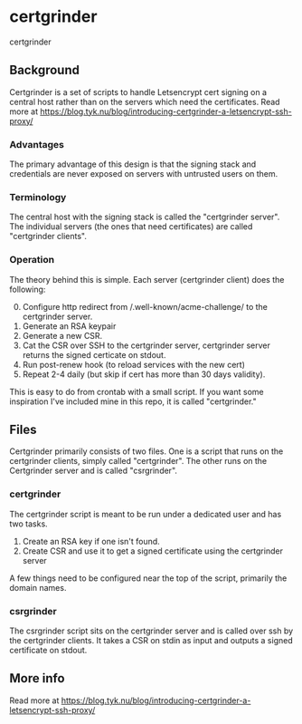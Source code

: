 # certgrinder
certgrinder


## Background
Certgrinder is a set of scripts to handle Letsencrypt cert signing on a central host rather than on the servers which need the certificates. Read more at https://blog.tyk.nu/blog/introducing-certgrinder-a-letsencrypt-ssh-proxy/

### Advantages
The primary advantage of this design is that the signing stack and credentials are never exposed on servers with untrusted users on them.

### Terminology
The central host with the signing stack is called the "certgrinder server". The individual servers (the ones that need certificates) are called "certgrinder clients".

### Operation
The theory behind this is simple. Each server (certgrinder client) does the following:

0. Configure http redirect from /.well-known/acme-challenge/ to the certgrinder server.
1. Generate an RSA keypair
2. Generate a new CSR.
3. Cat the CSR over SSH to the certgrinder server, certgrinder server returns the signed certicate on stdout.
4. Run post-renew hook (to reload services with the new cert)
5. Repeat 2-4 daily (but skip if cert has more than 30 days validity).

This is easy to do from crontab with a small script. If you want some inspiration I've included mine in this repo, it is called "certgrinder."

## Files
Certgrinder primarily consists of two files. One is a script that runs on the certgrinder clients, simply called "certgrinder". The other runs on the Certgrinder server and is called "csrgrinder".

### certgrinder
The certgrinder script is meant to be run under a dedicated user and has two tasks.

1. Create an RSA key if one isn't found.
2. Create CSR and use it to get a signed certificate using the certgrinder server

A few things need to be configured near the top of the script, primarily the domain names.

### csrgrinder
The csrgrinder script sits on the certgrinder server and is called over ssh by the certgrinder clients. It takes a CSR on stdin as input and outputs a signed certificate on stdout.

## More info
Read more at https://blog.tyk.nu/blog/introducing-certgrinder-a-letsencrypt-ssh-proxy/

